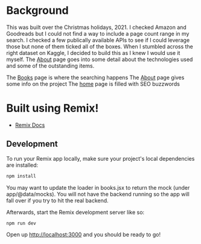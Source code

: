# Background

This was built over the Christmas holidays, 2021. I checked Amazon and Goodreads but I could not find a way to include a page count range in my search. I checked a few publically available APIs to see if I could leverage those but none of them ticked all of the boxes. When I stumbled across the right dataset on Kaggle, I decided to build this as I knew I would use it myself. The [About](https://findyournextbook.vercel.app/about) page goes into some detail about the technologies used and some of the outstanding items.


The [Books](https://findyournextbook.vercel.app/books) page is where the searching happens
The [About](https://findyournextbook.vercel.app/about) page gives some info on the project
The [home](https://findyournextbook.vercel.app/) page is filled with SEO buzzwords 

# Built using Remix!

- [Remix Docs](https://remix.run/docs)


## Development

To run your Remix app locally, make sure your project's local dependencies are installed:

```sh
npm install
```

You may want to update the loader in books.jsx to return the mock (under app/@data/mocks). You will not have the backend running so the app will fall over if you try to hit the real backend.

Afterwards, start the Remix development server like so:

```sh
npm run dev
```

Open up [http://localhost:3000](http://localhost:3000) and you should be ready to go!

